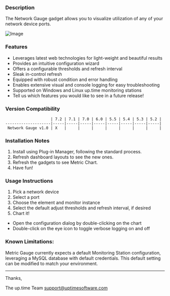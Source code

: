 ### Description
The Network Gauge gadget allows you to visualize utilization of any of your network device ports.

![Image](https://raw.github.com/uptimesoftware/uptime-network-gauge/master/img/networkGauge.Thumbnail.png)
### Features
* Leverages latest web technologies for light-weight and beautiful results
* Provides an intuitive configuration wizard
* Offers a configurable thresholds and refresh interval
* Sleak in-control refresh
* Equipped with robust condition and error handling
* Enables extensive visual and console logging for easy troubleshooting
* Supported on Windows and Linux up.time monitoring stations
* Tell us which features you would like to see in a future release!

### Version Compatibility
                        | 7.2 | 7.1 | 7.0 | 6.0 | 5.5 | 5.4 | 5.3 | 5.2 |
    --------------------|-----|-----|-----|-----|-----|-----|-----|-----|
     Network Gauge v1.0 | X   |     |     |     |     |     |     |     |

### Installation Notes
1. Install using Plug-in Manager, following the standard process. 
2. Refresh dashboard layouts to see the new ones. 
3. Refresh the gadgets to see Metric Chart. 
4. Have fun!

### Usage Instructions
1. Pick a network device
2. Select a port
3. Choose the element and monitor instance
4. Select the default adjust thresholds and refresh interval, if desired
5. Chart it!

* Open the configuration dialog by double-clicking on the chart
* Double-click on the eye icon to toggle verbose logging on and off

### Known Limitations:
Metric Gauge currently expects a default Monitoring Station configuration, leveraging a MySQL database with default credentials.
This default setting can be modified to match your environment.

---

Thanks,

The up.time Team
support@uptimesoftware.com
